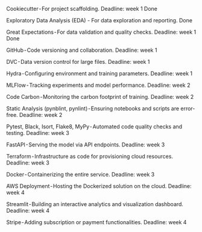 Cookiecutter - For project scaffolding.
Deadline: week 1 
Done

Exploratory Data Analysis (EDA) - For data exploration and reporting.
Done

Great Expectations - For data validation and quality checks.
Deadline: week 1
Done

GitHub - Code versioning and collaboration.
Deadline: week 1


DVC - Data version control for large files.
Deadline: week 1

Hydra - Configuring environment and training parameters.
Deadline: week 1

MLFlow - Tracking experiments and model performance.
Deadline: week 2

Code Carbon - Monitoring the carbon footprint of training.
Deadline: week 2

Static Analysis (pynblint, pynlint) - Ensuring notebooks and scripts are error-free.
Deadline: week 2

Pytest, Black, Isort, Flake8, MyPy - Automated code quality checks and testing.
Deadline: week 3

FastAPI - Serving the model via API endpoints.
Deadline: week 3

Terraform - Infrastructure as code for provisioning cloud resources.
Deadline: week 3

Docker - Containerizing the entire service.
Deadline: week 3

AWS Deployment - Hosting the Dockerized solution on the cloud.
Deadline: week 4

Streamlit - Building an interactive analytics and visualization dashboard.
Deadline: week 4

Stripe - Adding subscription or payment functionalities.
Deadline: week 4